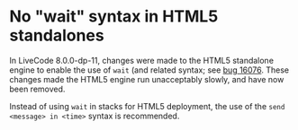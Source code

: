 # No "wait" syntax in HTML5 standalones

In LiveCode 8.0.0-dp-11, changes were made to the HTML5 standalone
engine to enable the use of `wait` (and related syntax; see
[bug 16076](http://quality.livecode.com/show_bug.cgi?id/16076).  These
changes made the HTML5 engine run unacceptably slowly, and have now
been removed.

Instead of using `wait` in stacks for HTML5 deployment, the use of the
`send <message> in <time>` syntax is recommended.
